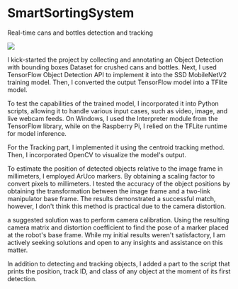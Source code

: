 # SmartSortingSystem
Real-time cans and bottles detection and tracking

![](ezgif.com-video-to-gif.gif)


I kick-started the project by collecting and annotating an Object Detection with bounding boxes Dataset for crushed cans and bottles. Next, I used TensorFlow Object Detection API to implement it into the SSD MobileNetV2 training model. Then, I converted the output TensorFlow model into a TFlite model.

To test the capabilities of the trained model, I incorporated it into Python scripts, allowing it to handle various input cases, such as video, image, and live webcam feeds. On Windows, I used the Interpreter module from the TensorFlow library, while on the Raspberry Pi, I relied on the TFLite runtime for model inference.

For the Tracking part, I implemented it using the centroid tracking method. Then, I incorporated OpenCV to visualize the model's output.

To estimate the position of detected objects relative to the image frame in millimeters, I employed ArUco markers. By obtaining a scaling factor to convert pixels to millimeters. I tested the accuracy of the object positions by obtaining the transformation between the image frame and a two-link manipulator base frame. The results demonstrated a successful match, however, I don't think this method is practical due to the camera distortion.

a suggested solution was to perform camera calibration. Using the resulting camera matrix and distortion coefficient to find the pose of a marker placed at the robot's base frame. While my initial results weren't satisfactory, I am actively seeking solutions and open to any insights and assistance on this matter.

In addition to detecting and tracking objects, I added a part to the script that prints the position, track ID, and class of any object at the moment of its first detection.
